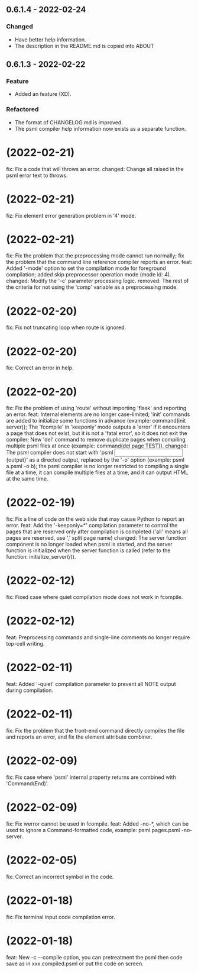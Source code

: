 ## 0.6.1.4 - 2022-02-24

### Changed

* Have better help information.
* The description in the README.md is copied into ABOUT

## 0.6.1.3 - 2022-02-22

### Feature

* Added an feature (XD).

### Refactored

* The format of CHANGELOG.md is improved.
* The psml compiler help information now exists as a separate function.

#  (2022-02-21)

fix: Fix a code that will throws an error.
changed: Change all raised in the psml error text to throws.

#  (2022-02-21)

fiz: Fix element error generation problem in '4' mode.

#  (2022-02-21)

fix: Fix the problem that the preprocessing mode cannot run normally; fix the problem that the command line reference compiler reports an error.
feat: Added '-mode' option to set the compilation mode for foreground compilation; added skip preprocessor operation mode (mode id: 4).
changed: Modify the '-c' parameter processing logic.
removed: The rest of the criteria for not using the 'comp' variable as a preprocessing mode.

#  (2022-02-20)

fix: Fix not truncating loop when route is ignored.

#  (2022-02-20)

fix: Correct an error in help.

#  (2022-02-20)

fix: Fix the problem of using 'route' without importing 'flask' and reporting an error.
feat: Internal elements are no longer case-limited; 'init' commands are added to initialize some functions in advance (example: command(init server)); The 'fcompile' in 'keeponly' mode outputs a 'error' if it encounters a page that does not exist, but it is not a 'fatal error', so it does not exit the compiler; New 'del' command to remove duplicate pages when compiling multiple psml files at once (example: command(del page TEST)).
changed: The psml compiler does not start with 'psml <input> {output}' as a directed output, replaced by the '-o' option (example: psml a.psml -o b); the psml compiler is no longer restricted to compiling a single file at a time, it can compile multiple files at a time, and it can output HTML at the same time.

#  (2022-02-19)

fix: Fix a line of code on the web side that may cause Python to report an error.
feat: Add the '-keeponly=*' compilation parameter to control the pages that are reserved only after compilation is completed ('all' means all pages are reserved, use ',' split page name)
changed: The server function component is no longer loaded when psml is started, and the server function is initialized when the server function is called (refer to the function: initialize_server(/)).

#  (2022-02-12)

fix: Fixed case where quiet compilation mode does not work in fcompile.

#  (2022-02-12)

feat: Preprocessing commands and single-line comments no longer require top-cell writing.

#  (2022-02-11)

feat: Added '-quiet' compilation parameter to prevent all NOTE output during compilation.

#  (2022-02-11)

fix: Fix the problem that the front-end command directly compiles the file and reports an error, and fix the element attribute combiner.

#  (2022-02-09)

fix: Fix case where 'psml' internal property returns are combined with 'Command(End)'.

#  (2022-02-09)

fix: Fix werror cannot be used in fcompile.
feat: Added -no-*, which can be used to ignore a Command-formatted code, example: psml pages.psml -no-server.

#  (2022-02-05)

fix: Correct an incorrect symbol in the code.

#  (2022-01-18)

fix: Fix terminal input code compilation error.

#  (2022-01-18)

feat: New -c --compile option, you can pretreatment the psml then code save as in xxx.compiled.psml or put the code on screen.

